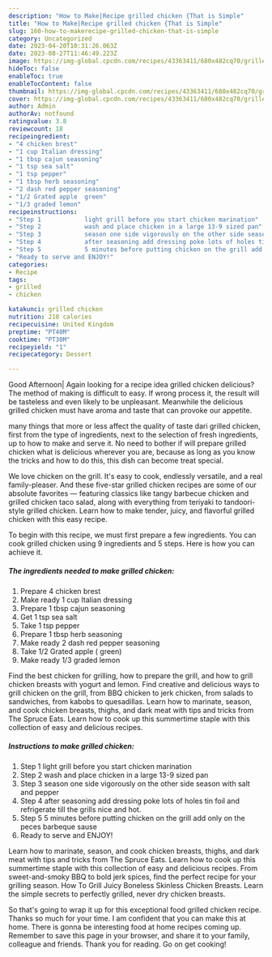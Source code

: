 ```yaml
---
description: "How to Make|Recipe grilled chicken {That is Simple"
title: "How to Make|Recipe grilled chicken {That is Simple"
slug: 160-how-to-makerecipe-grilled-chicken-that-is-simple
category: Uncategorized
date: 2023-04-20T10:31:26.063Z
date: 2023-08-27T11:46:49.223Z
image: https://img-global.cpcdn.com/recipes/43363411/680x482cq70/grilled-chicken-recipe-main-photo.jpg
hideToc: false
enableToc: true
enableTocContent: false
thumbnail: https://img-global.cpcdn.com/recipes/43363411/680x482cq70/grilled-chicken-recipe-main-photo.jpg
cover: https://img-global.cpcdn.com/recipes/43363411/680x482cq70/grilled-chicken-recipe-main-photo.jpg
author: Admin
authorAv: notfound
ratingvalue: 3.8
reviewcount: 18
recipeingredient:
- "4 chicken brest"
- "1 cup Italian dressing"
- "1 tbsp cajun seasoning"
- "1 tsp sea salt"
- "1 tsp pepper"
- "1 tbsp herb seasoning"
- "2 dash red pepper seasoning"
- "1/2 Grated apple  green"
- "1/3 graded lemon"
recipeinstructions:
- "Step 1            light grill before you start chicken marination"
- "Step 2            wash and place chicken in a large 13-9 sized pan"
- "Step 3            season one side vigorously on the other side season with salt and pepper"
- "Step 4            after seasoning add dressing poke lots of holes tin foil and refrigerate till the grills nice and hot."
- "Step 5            5 minutes before putting chicken on the grill add only on the peces barbeque sause"
- "Ready to serve and ENJOY!"
categories:
- Recipe
tags:
- grilled
- chicken

katakunci: grilled chicken 
nutrition: 218 calories
recipecuisine: United Kingdom
preptime: "PT40M"
cooktime: "PT30M"
recipeyield: "1"
recipecategory: Dessert

---
```



Good Afternoon| Again looking for a recipe idea grilled chicken delicious? The method of making is difficult to easy. If wrong process it, the result will be tasteless and even likely to be unpleasant. Meanwhile the delicious grilled chicken must have aroma and taste that can provoke our appetite.






many things that more or less affect the quality of taste dari grilled chicken, first from the type of ingredients, next to the selection of fresh ingredients, up to how to make and serve it. No need to bother if will prepare grilled chicken what is delicious wherever you are, because as long as you know the tricks and how to do this, this dish can become treat  special.


We love chicken on the grill. It&#39;s easy to cook, endlessly versatile, and a real family-pleaser. And these five-star grilled chicken recipes are some of our absolute favorites — featuring classics like tangy barbecue chicken and grilled chicken taco salad, along with everything from teriyaki to tandoori-style grilled chicken. Learn how to make tender, juicy, and flavorful grilled chicken with this easy recipe.


To begin with this recipe, we must first prepare a few ingredients. You can cook grilled chicken using 9 ingredients and 5 steps. Here is how you can achieve it.

<!--inarticleads1-->

##### The ingredients needed to make grilled chicken:

1. Prepare 4 chicken brest
1. Make ready 1 cup Italian dressing
1. Prepare 1 tbsp cajun seasoning
1. Get 1 tsp sea salt
1. Take 1 tsp pepper
1. Prepare 1 tbsp herb seasoning
1. Make ready 2 dash red pepper seasoning
1. Take 1/2 Grated apple ( green)
1. Make ready 1/3 graded lemon


Find the best chicken for grilling, how to prepare the grill, and how to grill chicken breasts with yogurt and lemon. Find creative and delicious ways to grill chicken on the grill, from BBQ chicken to jerk chicken, from salads to sandwiches, from kabobs to quesadillas. Learn how to marinate, season, and cook chicken breasts, thighs, and dark meat with tips and tricks from The Spruce Eats. Learn how to cook up this summertime staple with this collection of easy and delicious recipes. 

<!--inarticleads2-->

##### Instructions to make grilled chicken:

1. Step 1            light grill before you start chicken marination
1. Step 2            wash and place chicken in a large 13-9 sized pan
1. Step 3            season one side vigorously on the other side season with salt and pepper
1. Step 4            after seasoning add dressing poke lots of holes tin foil and refrigerate till the grills nice and hot.
1. Step 5            5 minutes before putting chicken on the grill add only on the peces barbeque sause
1. Ready to serve and ENJOY!

Learn how to marinate, season, and cook chicken breasts, thighs, and dark meat with tips and tricks from The Spruce Eats. Learn how to cook up this summertime staple with this collection of easy and delicious recipes. From sweet-and-smoky BBQ to bold jerk spices, find the perfect recipe for your grilling season. How To Grill Juicy Boneless Skinless Chicken Breasts. Learn the simple secrets to perfectly grilled, never dry chicken breasts. 

So that's going to wrap it up for this exceptional food grilled chicken recipe. Thanks so much for your time. I am confident that you can make this at home. There is gonna be interesting food at home recipes coming up. Remember to save this page in your browser, and share it to your family, colleague and friends. Thank you for reading. Go on get cooking!
